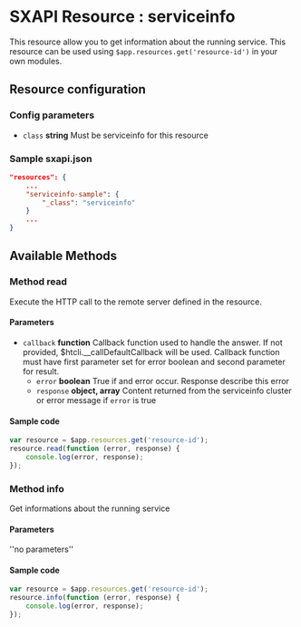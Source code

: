 # SXAPI Resource : serviceinfo

This resource allow you to get information about the running service. 
This resource can be used using ```$app.resources.get('resource-id')``` in your own modules. 

## Resource configuration

### **Config parameters**

-   `class` **string** Must be serviceinfo for this resource

### **Sample sxapi.json**

```json
"resources": {
    ...
    "serviceinfo-sample": {
        "_class": "serviceinfo"
    }
    ...
}
```

## Available Methods

### Method read

Execute the HTTP call to the remote server defined in the resource.

#### **Parameters**

-   `callback` **function** Callback function used to handle the answer. If not provided, $htcli.__callDefaultCallback will be used. Callback function must have first parameter set for error boolean and second parameter for result.
    -   `error` **boolean** True if and error occur. Response describe this error
    -   `response` **object, array** Content returned from the serviceinfo cluster or error message if `error` is true

#### **Sample code**

```javascript
var resource = $app.resources.get('resource-id');
resource.read(function (error, response) {
    console.log(error, response);
});
```

### Method info

Get informations about the running service

#### **Parameters**

''no parameters''

#### **Sample code**

```javascript
var resource = $app.resources.get('resource-id');
resource.info(function (error, response) {
    console.log(error, response);
});
```